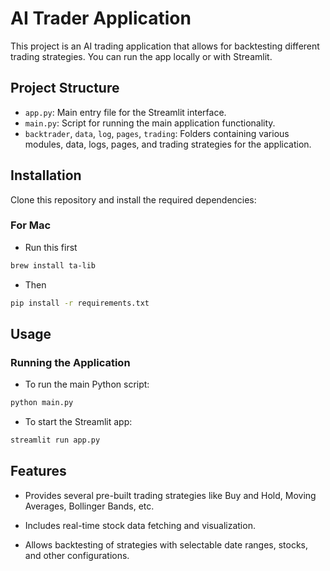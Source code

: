 # AI Trader Application

This project is an AI trading application that allows for backtesting different trading strategies. You can run the app locally or with Streamlit.

## Project Structure
- `app.py`: Main entry file for the Streamlit interface.
- `main.py`: Script for running the main application functionality.
- `backtrader`, `data`, `log`, `pages`, `trading`: Folders containing various modules, data, logs, pages, and trading strategies for the application.

## Installation
Clone this repository and install the required dependencies:

###  For Mac<br>

- Run this first
```bash
brew install ta-lib
```
- Then
```bash
pip install -r requirements.txt
```

## Usage
###  Running the Application

- To run the main Python script:
```bash
python main.py
```
- To start the Streamlit app:
```bash
streamlit run app.py
```

## Features
- Provides several pre-built trading strategies like Buy and Hold, Moving Averages, Bollinger Bands, etc.

- Includes real-time stock data fetching and visualization.

- Allows backtesting of strategies with selectable date ranges, stocks, and other configurations.
